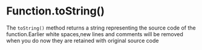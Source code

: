 # Function.toString()

The `toString()` method returns a string representing the source code of the function.Earlier white spaces,new lines and comments will be removed when you do now they are retained with original source code